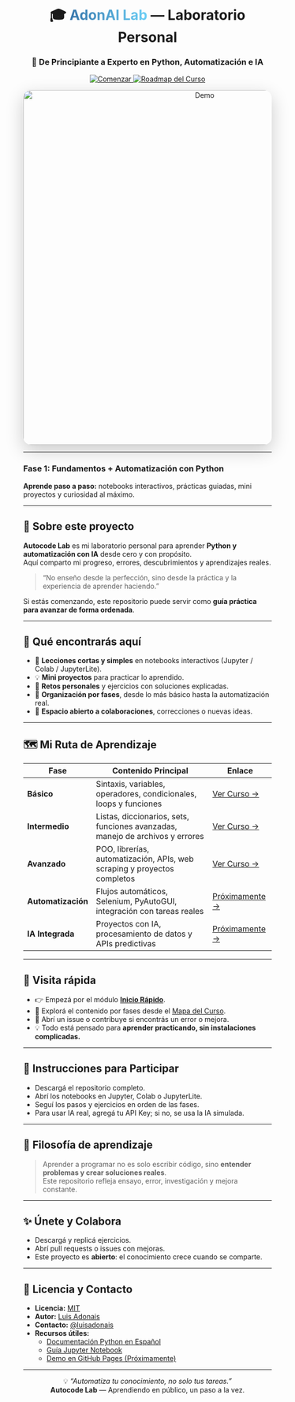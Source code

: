 <div align="center">

<h1>🎓 <span style="background:linear-gradient(to right, #3776AB, #6CCFF6); -webkit-background-clip:text; color:transparent;">AdonAI Lab</span> — Laboratorio Personal</h1>
<h3>🚀 De Principiante a Experto en Python, Automatización e IA</h3>

<p>
  <a href="#inicio-rapido">
    <img src="https://img.shields.io/badge/🌟%20Comenzar-Inicio%20Rápido-brightgreen?style=for-the-badge" alt="Comenzar" />
  </a>
  <a href="ROADMAP.md">
    <img src="https://img.shields.io/badge/🗺️%20Roadmap-Del%20Curso-blue?style=for-the-badge" alt="Roadmap del Curso"/>
  </a>
</p>

<img src="docs/demo.gif" alt="Demo" width="720" style="border-radius:16px; box-shadow:0 12px 36px rgba(0,0,0,0.2);" />

</div>

---

### Fase 1: Fundamentos + Automatización con Python

**Aprende paso a paso:** notebooks interactivos, prácticas guiadas, mini proyectos y curiosidad al máximo.

---

## 🎯 Sobre este proyecto

**Autocode Lab** es mi laboratorio personal para aprender **Python y automatización con IA** desde cero y con propósito.  
Aquí comparto mi progreso, errores, descubrimientos y aprendizajes reales.

> “No enseño desde la perfección, sino desde la práctica y la experiencia de aprender haciendo.”

Si estás comenzando, este repositorio puede servir como **guía práctica para avanzar de forma ordenada**.

---

## 🧭 Qué encontrarás aquí

- 📘 **Lecciones cortas y simples** en notebooks interactivos (Jupyter / Colab / JupyterLite).  
- 💡 **Mini proyectos** para practicar lo aprendido.  
- 🧩 **Retos personales** y ejercicios con soluciones explicadas.  
- 📂 **Organización por fases**, desde lo más básico hasta la automatización real.  
- 🤝 **Espacio abierto a colaboraciones**, correcciones o nuevas ideas.

---

<a name="rutas-de-aprendizaje"></a>

## 🗺️ Mi Ruta de Aprendizaje

<div align="center">

| Fase | Contenido Principal | Enlace |
|------|-------------------|--------|
|  **Básico** | Sintaxis, variables, operadores, condicionales, loops y funciones | [Ver Curso →](curso-basico-) |
|  **Intermedio** | Listas, diccionarios, sets, funciones avanzadas, manejo de archivos y errores | [Ver Curso →](curso-qa/README.md) |
|  **Avanzado** | POO, librerías, automatización, APIs, web scraping y proyectos completos | [Ver Curso →](curso-intermedio/README.md) |
| **Automatización** | Flujos automáticos, Selenium, PyAutoGUI, integración con tareas reales | [Próximamente →](#) |
|  **IA Integrada** | Proyectos con IA, procesamiento de datos y APIs predictivas | [Próximamente →](#) |

</div>

---

<a name="visita-rapida"></a>

## 🔎 Visita rápida

- 👉 Empezá por el módulo [**Inicio Rápido**](#inicio-rapido).  
- 📘 Explorá el contenido por fases desde el [Mapa del Curso](#rutas-de-aprendizaje).  
- 💬 Abrí un issue o contribuye si encontrás un error o mejora.  
- 💡 Todo está pensado para **aprender practicando, sin instalaciones complicadas.**

---

<a name="inicio-rapido"></a>

## 🚀 Instrucciones para Participar

- Descargá el repositorio completo.  
- Abrí los notebooks en Jupyter, Colab o JupyterLite.  
- Seguí los pasos y ejercicios en orden de las fases.  
- Para usar IA real, agregá tu API Key; si no, se usa la IA simulada.

---

## 💬 Filosofía de aprendizaje

> Aprender a programar no es solo escribir código, sino **entender problemas y crear soluciones reales**.  
> Este repositorio refleja ensayo, error, investigación y mejora constante.

---

## ✨ Únete y Colabora

- Descargá y replicá ejercicios.  
- Abrí pull requests o issues con mejoras.  
- Este proyecto es **abierto**: el conocimiento crece cuando se comparte.

---

## 📄 Licencia y Contacto

- **Licencia:** [MIT](LICENSE)  
- **Autor:** [Luis Adonais](https://github.com/LuisAdonais)  
- **Contacto:** [@luisadonais](https://x.com/luisadonais)  
- **Recursos útiles:**
  - [Documentación Python en Español](https://docs.python.org/es/3/)  
  - [Guía Jupyter Notebook](https://jupyter.org/)  
  - [Demo en GitHub Pages (Próximamente)](https://luisadonais.github.io/autocodelab)

---

<div align="center">

💡 *“Automatiza tu conocimiento, no solo tus tareas.”*  
**Autocode Lab** — Aprendiendo en público, un paso a la vez.

</div>



